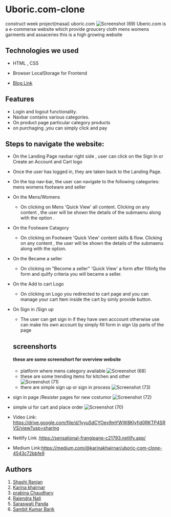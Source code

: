 # Uboric.com-clone
construct week project(masai) uboric.com
![Screenshot (69)](https://user-images.githubusercontent.com/94555507/167800744-903e6eab-c759-48f5-a09c-4d3e2f074b63.png)
Uberic.com is a e-commerse website which provide groucery cloth mens womens garments and assaceries this is a high growing website 
## Technologies we used
<!-- <hr> -->
- HTML , CSS
- Browser LocalStorage for Frontend

- [Blog Link](https://medium.com/@chandutheruler3/technology-workforce-development-website-clone-ad865a7a8ebc)


## Features 
<!-- --- -->
- Login and logout functionality.
- Navbar contains various categories.
- On product page particular category products 
- on purchaging ,you can simply click and pay

## Steps to navigate the website:
<!-- <hr> -->
- On the Landing Page navbar right side , user can click on the Sign In or Create an Account and Cart logo
- Once the user has logged in, they are taken back to the Landing Page.
- On the top nav-bar, the user can navigate to the following categories: mens womens footware and seller
- On the Mens/Womens
  - On clicking on Mens 'Quick View' all content. Clicking on any content , the user will be shown the details of the submaenu along with the option .
- On the Footware Catagory
  - On clicking on Footware 'Quick View'  content skills & flow. Clicking on any content , the user will be shown the details of the submaenu along with the option.
- On the Became a seller  
  - On clicking on "Become a seller" 'Quick View'   a form after fillinfg the form and qulify criteria you will became a seller.
- On the Add to cart Logo 
  - On clicking on  Logo you redirected to cart page and you can manage your cart Item inside the cart by simly provide button.
- On Sign in /Sign up  
  - The user can get sign in if they have own acccount otherwise use can make his own account by simply fill form in sign Up parts of the page
  ## screenshorts
  #### these are some screenshort for overview website
  -  platform where mens category available
  ![Screenshot (68)](https://user-images.githubusercontent.com/94555507/167801102-e97d0d14-db8f-4725-99ec-f650a0439441.png)
  - these are some trending items for kitchen and other
 ![Screenshot (71)](https://user-images.githubusercontent.com/94555507/167802134-dc07c785-b2d3-40dc-8a4c-f0c339107f05.png)
  - there are simple sign up or sign in process
![Screenshot (73)](https://user-images.githubusercontent.com/94555507/167802758-88eb8f14-67c1-4fa1-8073-b29f840fca9d.png)
 - sign in page /Resister pages for new costumor
 ![Screenshot (72)](https://user-images.githubusercontent.com/94555507/167802820-1e11f3a5-c493-414f-985c-660bff3d503d.png)
  - simple ui for cart and place order
 ![Screenshot (70)](https://user-images.githubusercontent.com/94555507/167801867-cfb869c8-f909-4ebe-8501-4e97e799dc4e.png)

   - Video Link: https://drive.google.com/file/d/1yyuSdCYOey9mYWW8Klyfjd0RKTP4SRVS/view?usp=sharing
   - Netlify Link :https://sensational-frangipane-c21793.netlify.app/
   - Medium Link:https://medium.com/@karinakhairnar/uboric-com-clone-4543c72bbfe9
   
   ## Authors

  1. [Shashi Ranjan](https://github.com/Sranjan4321) 
  2. [Karina khairnar](https://github.com/karinakhairnar) 
  3. [prabina Chaudhary](https://github.com/Prabin8144) 
  4. [Rajendra Nali](https://github.com/rajendranali/)
  5. [Saraswati Panda](https://github.com/saraswati121)
  6. [Sambit Kumar Barik](https://github.com/sambitkumar10)



